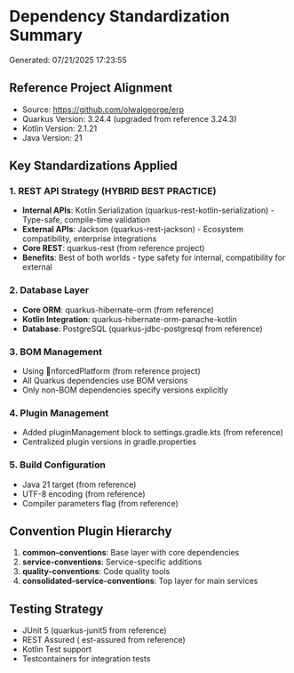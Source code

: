 # Dependency Standardization Summary
Generated: 07/21/2025 17:23:55

## Reference Project Alignment
- Source: https://github.com/olwalgeorge/erp
- Quarkus Version: 3.24.4 (upgraded from reference 3.24.3)
- Kotlin Version: 2.1.21
- Java Version: 21

## Key Standardizations Applied

### 1. REST API Strategy (HYBRID BEST PRACTICE)
- **Internal APIs**: Kotlin Serialization (quarkus-rest-kotlin-serialization) - Type-safe, compile-time validation
- **External APIs**: Jackson (quarkus-rest-jackson) - Ecosystem compatibility, enterprise integrations
- **Core REST**: quarkus-rest (from reference project)
- **Benefits**: Best of both worlds - type safety for internal, compatibility for external

### 2. Database Layer
- **Core ORM**: quarkus-hibernate-orm (from reference)
- **Kotlin Integration**: quarkus-hibernate-orm-panache-kotlin
- **Database**: PostgreSQL (quarkus-jdbc-postgresql from reference)

### 3. BOM Management
- Using nforcedPlatform (from reference project)
- All Quarkus dependencies use BOM versions
- Only non-BOM dependencies specify versions explicitly

### 4. Plugin Management
- Added pluginManagement block to settings.gradle.kts (from reference)
- Centralized plugin versions in gradle.properties

### 5. Build Configuration
- Java 21 target (from reference)
- UTF-8 encoding (from reference)
- Compiler parameters flag (from reference)

## Convention Plugin Hierarchy
1. **common-conventions**: Base layer with core dependencies
2. **service-conventions**: Service-specific additions
3. **quality-conventions**: Code quality tools
4. **consolidated-service-conventions**: Top layer for main services

## Testing Strategy
- JUnit 5 (quarkus-junit5 from reference)
- REST Assured (est-assured from reference) 
- Kotlin Test support
- Testcontainers for integration tests
